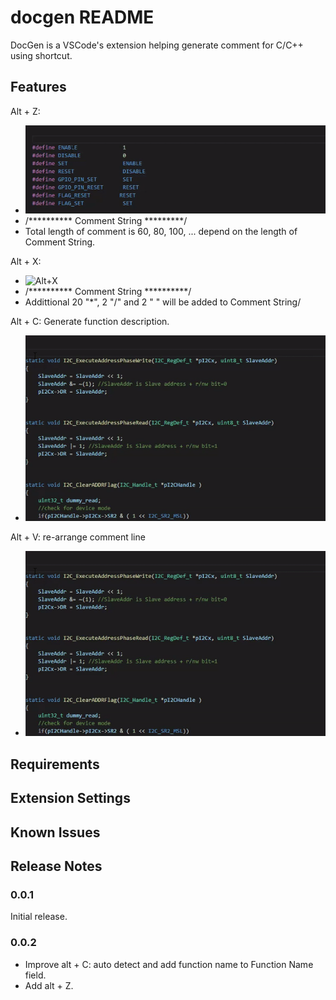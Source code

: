 # docgen README

DocGen is a VSCode's extension helping generate comment for C/C++ using shortcut.

## Features

Alt + Z: 
- ![Alt+Z](images/GenerateComment.gif)
- /********** Comment String *********/
- Total length of comment is 60, 80, 100, ... depend on the length of Comment String.

Alt + X: 
- ![Alt+X](images/generateComment2.gif)
- /********** Comment String **********/
- Addittional 20 "*", 2 "/" and 2 " " will be added to Comment String/

Alt + C: Generate function description.
- ![Alt+C](images/generateComment3.gif)

Alt + V: re-arrange comment line
- ![Alt+V](images/generateComment3.gif)

## Requirements

## Extension Settings

## Known Issues

## Release Notes

### 0.0.1

Initial release.

### 0.0.2

- Improve alt + C: auto detect and add function name to Function Name field.
- Add alt + Z.